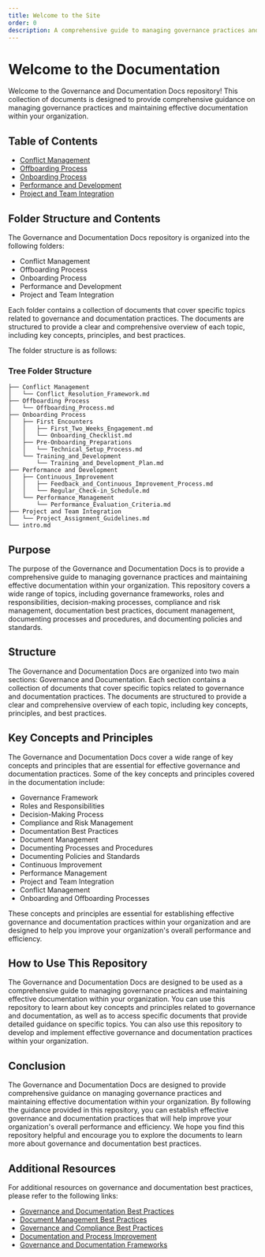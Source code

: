 ```yaml
---
title: Welcome to the Site
order: 0
description: A comprehensive guide to managing governance practices and maintaining effective documentation within your organization.
---
```


# Welcome to the Documentation

Welcome to the Governance and Documentation Docs repository! This collection of 
documents is designed to provide comprehensive guidance on managing governance 
practices and maintaining effective documentation within your organization. 

## Table of Contents 
- [Conflict Management](/Process/Conflict%20Management/Conflict_Resolution_Framework.md)
- [Offboarding Process](/Process/Offboarding%20Process/Offboarding_Process.md)
- [Onboarding Process](/Process/Onboarding%20Process/First%20Encounters/First_Two_Weeks_Engagement.md)
- [Performance and Development](/Process/Performance%20and%20Development/Continuous_Improvement/Feedback_and_Continuous_Improvement_Process.md)
- [Project and Team Integration](/Process/Project%20and%20Team%20Integration/Project_Assignment_Guidelines.md)

## Folder Structure and Contents
The Governance and Documentation Docs repository is organized into the following folders:
- Conflict Management
- Offboarding Process
- Onboarding Process
- Performance and Development
- Project and Team Integration

Each folder contains a collection of documents that cover specific topics related to governance and documentation practices. The documents are structured to provide a clear and comprehensive overview of each topic, including key concepts, principles, and best practices.

The folder structure is as follows:

### Tree Folder Structure
```
├── Conflict Management
│   └── Conflict_Resolution_Framework.md
├── Offboarding Process
│   └── Offboarding_Process.md
├── Onboarding Process
│   ├── First Encounters
│   │   ├── First_Two_Weeks_Engagement.md
│   │   └── Onboarding_Checklist.md
│   ├── Pre-Onboarding_Preparations
│   │   └── Technical_Setup_Process.md
│   └── Training_and_Development
│       └── Training_and_Development_Plan.md
├── Performance and Development
│   ├── Continuous_Improvement
│   │   ├── Feedback_and_Continuous_Improvement_Process.md
│   │   └── Regular_Check-in_Schedule.md
│   └── Performance_Management
│       └── Performance_Evaluation_Criteria.md
├── Project and Team Integration
│   └── Project_Assignment_Guidelines.md
└── intro.md
``` 

## Purpose
The purpose of the Governance and Documentation Docs is to provide a comprehensive guide to managing governance practices and maintaining effective documentation within your organization. This repository covers a wide range of topics, including governance frameworks, roles and responsibilities, decision-making processes, compliance and risk management, documentation best practices, document management, documenting processes and procedures, and documenting policies and standards.

## Structure
The Governance and Documentation Docs are organized into two main sections: Governance and Documentation. Each section contains a collection of documents that cover specific topics related to governance and documentation practices. The documents are structured to provide a clear and comprehensive overview of each topic, including key concepts, principles, and best practices.   

## Key Concepts and Principles
The Governance and Documentation Docs cover a wide range of key concepts and principles that are essential for effective governance and documentation practices. Some of the key concepts and principles covered in the documentation include:
- Governance Framework
- Roles and Responsibilities
- Decision-Making Process
- Compliance and Risk Management
- Documentation Best Practices
- Document Management
- Documenting Processes and Procedures  
- Documenting Policies and Standards
- Continuous Improvement
- Performance Management
- Project and Team Integration
- Conflict Management
- Onboarding and Offboarding Processes

These concepts and principles are essential for establishing effective governance and documentation practices within your organization and are designed to help you improve your organization's overall performance and efficiency.

## How to Use This Repository
The Governance and Documentation Docs are designed to be used as a comprehensive guide to managing governance practices and maintaining effective documentation within your organization. You can use this repository to learn about key concepts and principles related to governance and documentation, as well as to access specific documents that provide detailed guidance on specific topics. You can also use this repository to develop and implement effective governance and documentation practices within your organization.

## Conclusion
The Governance and Documentation Docs are designed to provide comprehensive guidance on managing governance practices and maintaining effective documentation within your organization. By following the guidance provided in this repository, you can establish effective governance and documentation practices that will help improve your organization's overall performance and efficiency. We hope you find this repository helpful and encourage you to explore the documents to learn more about governance and documentation best practices.

## Additional Resources
For additional resources on governance and documentation best practices, please refer to the following links:
- [Governance and Documentation Best Practices](https://www.cio.com/article/243893/it-governance-best-practices-for-a-cio.html)
- [Document Management Best Practices](https://www.cmswire.com/information-management/10-best-practices-for-effective-document-management/)
- [Governance and Compliance Best Practices](https://www.complianceweek.com/governance-and-compliance-best-practices)   
- [Documentation and Process Improvement](https://www.smartsheet.com/documentation-process-improvement)
- [Governance and Documentation Frameworks](https://www.isaca.org/resources/governance-and-management-of-it/governance-and-management-of-it-resources)


